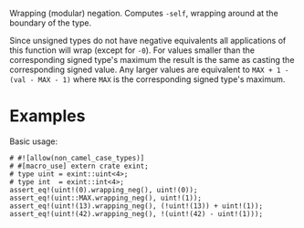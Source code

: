 Wrapping (modular) negation. Computes `-self`,
wrapping around at the boundary of the type.

Since unsigned types do not have negative equivalents all applications of this
function will wrap (except for `-0`). For values smaller than the corresponding
signed type's maximum the result is the same as casting the corresponding signed
value. Any larger values are equivalent to `MAX + 1 - (val - MAX - 1)` where
`MAX` is the corresponding signed type's maximum.

# Examples

Basic usage:

```
# #![allow(non_camel_case_types)]
# #[macro_use] extern crate exint;
# type uint = exint::uint<4>;
# type int  = exint::int<4>;
assert_eq!(uint!(0).wrapping_neg(), uint!(0));
assert_eq!(uint::MAX.wrapping_neg(), uint!(1));
assert_eq!(uint!(13).wrapping_neg(), (!uint!(13)) + uint!(1));
assert_eq!(uint!(42).wrapping_neg(), !(uint!(42) - uint!(1)));
```
